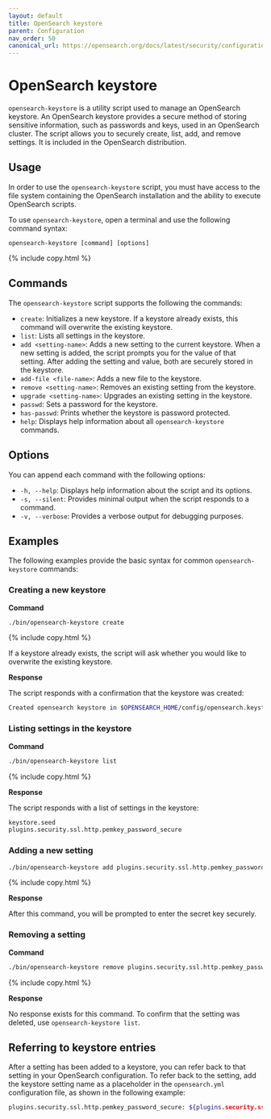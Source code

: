 ```yaml
---
layout: default
title: OpenSearch keystore
parent: Configuration
nav_order: 50
canonical_url: https://opensearch.org/docs/latest/security/configuration/opensearch-keystore/
---
```


# OpenSearch keystore

`opensearch-keystore` is a utility script used to manage an OpenSearch keystore. An OpenSearch keystore provides a secure method of storing sensitive information, such as passwords and keys, used in an OpenSearch cluster. The script allows you to securely create, list, add, and remove settings. It is included in the OpenSearch distribution. 

## Usage

In order to use the `opensearch-keystore` script, you must have access to the file system containing the OpenSearch installation and the ability to execute OpenSearch scripts.

To use `opensearch-keystore`, open a terminal and use the following command syntax:

```
opensearch-keystore [command] [options]
```
{% include copy.html %}

## Commands

The `opensearch-keystore` script supports the following the commands: 

- `create`: Initializes a new keystore. If a keystore already exists, this command will overwrite the existing keystore.
- `list`: Lists all settings in the keystore.
- `add <setting-name>`: Adds a new setting to the current keystore. When a new setting is added, the script prompts you for the value of that setting. After adding the setting and value, both are securely stored in the keystore.
- `add-file <file-name>`: Adds a new file to the keystore.
- `remove <setting-name>`: Removes an existing setting from the keystore.
- `upgrade <setting-name>`: Upgrades an existing setting in the keystore.
- `passwd`: Sets a password for the keystore.
- `has-passwd`: Prints whether the keystore is password protected.
- `help`: Displays help information about all `opensearch-keystore` commands.

## Options

You can append each command with the following options:

- `-h, --help`: Displays help information about the script and its options.
- `-s, --silent`: Provides minimal output when the script responds to a command.
- `-v, --verbose`: Provides a verbose output for debugging purposes.

## Examples

The following examples provide the basic syntax for common `opensearch-keystore` commands:

### Creating a new keystore

**Command**

```bash
./bin/opensearch-keystore create
```
{% include copy.html %}

If a keystore already exists, the script will ask whether you would like to overwrite the existing keystore.
   
**Response**

The script responds with a confirmation that the keystore was created:
   
```bash
Created opensearch keystore in $OPENSEARCH_HOME/config/opensearch.keystore
```

### Listing settings in the keystore

**Command**
   
```bash
./bin/opensearch-keystore list
```
{% include copy.html %}

**Response**

The script responds with a list of settings in the keystore:

```bash
keystore.seed
plugins.security.ssl.http.pemkey_password_secure
```

### Adding a new setting

```bash
./bin/opensearch-keystore add plugins.security.ssl.http.pemkey_password_secure
```
{% include copy.html %}

**Response**

After this command, you will be prompted to enter the secret key securely.

### Removing a setting

**Command**

```bash
./bin/opensearch-keystore remove plugins.security.ssl.http.pemkey_password_secure
```
{% include copy.html %}

**Response**

No response exists for this command. To confirm that the setting was deleted, use `opensearch-keystore list`.

## Referring to keystore entries

After a setting has been added to a keystore, you can refer back to that setting in your OpenSearch configuration. To refer back to the setting, add the keystore setting name as a placeholder in the `opensearch.yml` configuration file, as shown in the following example:

```bash
plugins.security.ssl.http.pemkey_password_secure: ${plugins.security.ssl.http.pemkey_password_secure}
```
